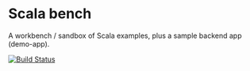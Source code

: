 # Scala bench

A workbench / sandbox of Scala examples, plus a sample backend app (demo-app).

[![Build Status](https://travis-ci.org/bruno-medeiros/ScalaBench.svg)](https://travis-ci.org/bruno-medeiros/ScalaBench)
